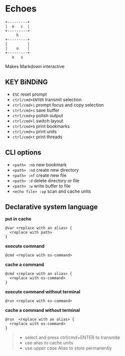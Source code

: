 # Echoes
```
+---------+
|  e   c  |
+---------+
     h
+---------+
|         |
|    o    |
+---------+
   e   s   
```

Makes Markdown interactive

## KEY BiNDiNG

* `ESC` reset prompt
* `ctrl/cmd+ENTER` transmit selection
* `ctrl/cmd+i` prompt focus and copy selection
* `ctrl/cmd+s` save buffer
* `ctrl/cmd+p` polish output
* `ctrl/cmd+l` switch layout
* `ctrl/cmd+b` print bookmarks
* `ctrl/cmd+u` print units
* `ctrl/cmd+t` print threads

## CLI options

* `<path> :nb` new bookmark
* `<path> :nd` create new directory
* `<path> :nf` create new file
* `<path> :d` delete directory or file
* `<path> :w` write buffer to file
* `<echo file> :up` scan and cache units

## Declarative system language

**put in cache**
```
@var <replace with an alias> {
  <replace with path>
}
```

**execute command**
```
@cmd <replace with os-command>
```

**cache a command**
```
@cmd <replace with an alias> {
  <replace with os-command>
}
```

**execute command without terminal**
```
@run <replace with os-command>
```

**cache a command without terminal**
```
@run  <replace with an alias> {
  <replace with os-command>
}
```

> * select and press ctrl/cmd+ENTER to transmite
> * use alias to cache units
> * use upper case Alias to store permanently
